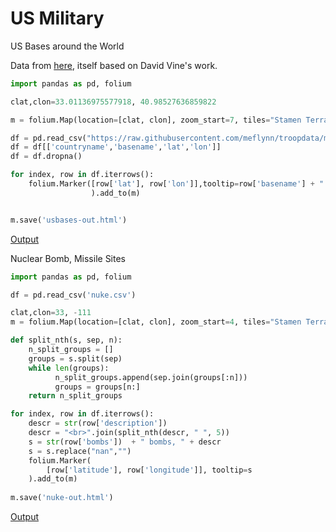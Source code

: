 # US Military

<a name='bases'/>

US Bases around the World

Data from [here](https://github.com/meflynn/troopdata), itself based
on David Vine's work.

```python
import pandas as pd, folium

clat,clon=33.01136975577918, 40.98527636859822

m = folium.Map(location=[clat, clon], zoom_start=7, tiles="Stamen Terrain")

df = pd.read_csv("https://raw.githubusercontent.com/meflynn/troopdata/master/data-raw/basedata.csv",encoding = "ISO-8859-1", engine='python')
df = df[['countryname','basename','lat','lon']]
df = df.dropna()

for index, row in df.iterrows():
    folium.Marker([row['lat'], row['lon']],tooltip=row['basename'] + " " + row['countryname']
                  ).add_to(m)


m.save('usbases-out.html')
```

[Output](usbases-out.html)

<a name='nuke'/>

Nuclear Bomb, Missile Sites

```python
import pandas as pd, folium

df = pd.read_csv('nuke.csv')

clat,clon=33, -111
m = folium.Map(location=[clat, clon], zoom_start=4, tiles="Stamen Terrain")

def split_nth(s, sep, n):
    n_split_groups = []
    groups = s.split(sep)
    while len(groups):
    	  n_split_groups.append(sep.join(groups[:n]))
    	  groups = groups[n:]
    return n_split_groups

for index, row in df.iterrows():
    descr = str(row['description'])
    descr = "<br>".join(split_nth(descr, " ", 5))
    s = str(row['bombs'])  + " bombs, " + descr
    s = s.replace("nan","")
    folium.Marker(        
        [row['latitude'], row['longitude']], tooltip=s
    ).add_to(m)
    
m.save('nuke-out.html')    
```

[Output](nuke-out.html)

